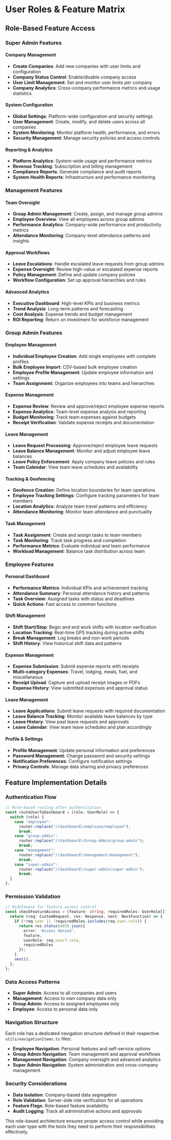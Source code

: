 # User Roles & Feature Matrix

## Role-Based Feature Access

### Super Admin Features

#### Company Management
- **Create Companies**: Add new companies with user limits and configuration
- **Company Status Control**: Enable/disable company access
- **User Limit Management**: Set and monitor user limits per company
- **Company Analytics**: Cross-company performance metrics and usage statistics

#### System Configuration
- **Global Settings**: Platform-wide configuration and security settings
- **User Management**: Create, modify, and delete users across all companies
- **System Monitoring**: Monitor platform health, performance, and errors
- **Security Management**: Manage security policies and access controls

#### Reporting & Analytics
- **Platform Analytics**: System-wide usage and performance metrics
- **Revenue Tracking**: Subscription and billing management
- **Compliance Reports**: Generate compliance and audit reports
- **System Health Reports**: Infrastructure and performance monitoring

### Management Features

#### Team Oversight
- **Group Admin Management**: Create, assign, and manage group admins
- **Employee Overview**: View all employees across group admins
- **Performance Analytics**: Company-wide performance and productivity metrics
- **Attendance Monitoring**: Company-level attendance patterns and insights

#### Approval Workflows
- **Leave Escalations**: Handle escalated leave requests from group admins
- **Expense Oversight**: Review high-value or escalated expense reports
- **Policy Management**: Define and update company policies
- **Workflow Configuration**: Set up approval hierarchies and rules

#### Advanced Analytics
- **Executive Dashboard**: High-level KPIs and business metrics
- **Trend Analysis**: Long-term patterns and forecasting
- **Cost Analysis**: Expense trends and budget management
- **ROI Reporting**: Return on investment for workforce management

### Group Admin Features

#### Employee Management
- **Individual Employee Creation**: Add single employees with complete profiles
- **Bulk Employee Import**: CSV-based bulk employee creation
- **Employee Profile Management**: Update employee information and settings
- **Team Assignment**: Organize employees into teams and hierarchies

#### Expense Management
- **Expense Review**: Review and approve/reject employee expense reports
- **Expense Analytics**: Team-level expense analysis and reporting
- **Budget Monitoring**: Track team expenses against budgets
- **Receipt Verification**: Validate expense receipts and documentation

#### Leave Management
- **Leave Request Processing**: Approve/reject employee leave requests
- **Leave Balance Management**: Monitor and adjust employee leave balances
- **Leave Policy Enforcement**: Apply company leave policies and rules
- **Team Calendar**: View team leave schedules and availability

#### Tracking & Geofencing
- **Geofence Creation**: Define location boundaries for team operations
- **Employee Tracking Settings**: Configure tracking parameters for team members
- **Location Analytics**: Analyze team travel patterns and efficiency
- **Attendance Monitoring**: Monitor team attendance and punctuality

#### Task Management
- **Task Assignment**: Create and assign tasks to team members
- **Task Monitoring**: Track task progress and completion
- **Performance Metrics**: Evaluate individual and team performance
- **Workload Management**: Balance task distribution across team

### Employee Features

#### Personal Dashboard
- **Performance Metrics**: Individual KPIs and achievement tracking
- **Attendance Summary**: Personal attendance history and patterns
- **Task Overview**: Assigned tasks with status and deadlines
- **Quick Actions**: Fast access to common functions

#### Shift Management
- **Shift Start/Stop**: Begin and end work shifts with location verification
- **Location Tracking**: Real-time GPS tracking during active shifts
- **Break Management**: Log breaks and non-work periods
- **Shift History**: View historical shift data and patterns

#### Expense Management
- **Expense Submission**: Submit expense reports with receipts
- **Multi-category Expenses**: Travel, lodging, meals, fuel, and miscellaneous
- **Receipt Upload**: Capture and upload receipt images or PDFs
- **Expense History**: View submitted expenses and approval status

#### Leave Management
- **Leave Applications**: Submit leave requests with required documentation
- **Leave Balance Tracking**: Monitor available leave balances by type
- **Leave History**: View past leave requests and approvals
- **Leave Calendar**: View team leave schedules and plan accordingly

#### Profile & Settings
- **Profile Management**: Update personal information and preferences
- **Password Management**: Change password and security settings
- **Notification Preferences**: Configure notification settings
- **Privacy Controls**: Manage data sharing and privacy preferences

## Feature Implementation Details

### Authentication Flow
```typescript
// Role-based routing after authentication
const routeUserToDashboard = (role: UserRole) => {
  switch (role) {
    case "employee":
      router.replace("/(dashboard)/employee/employee");
      break;
    case "group-admin":
      router.replace("/(dashboard)/Group-Admin/group-admin");
      break;
    case "management":
      router.replace("/(dashboard)/management/management");
      break;
    case "super-admin":
      router.replace("/(dashboard)/super-admin/super-admin");
      break;
  }
};
```

### Permission Validation
```typescript
// Middleware for feature access control
const checkFeatureAccess = (feature: string, requiredRoles: UserRole[]) => {
  return (req: CustomRequest, res: Response, next: NextFunction) => {
    if (!req.user || !requiredRoles.includes(req.user.role)) {
      return res.status(403).json({ 
        error: 'Access denied',
        feature,
        userRole: req.user?.role,
        requiredRoles
      });
    }
    next();
  };
};
```

### Data Access Patterns
- **Super Admin**: Access to all companies and users
- **Management**: Access to own company data only
- **Group Admin**: Access to assigned employees only
- **Employee**: Access to personal data only

### Navigation Structure
Each role has a dedicated navigation structure defined in their respective `utils/navigationItems.ts` files:

- **Employee Navigation**: Personal features and self-service options
- **Group Admin Navigation**: Team management and approval workflows
- **Management Navigation**: Company oversight and advanced analytics
- **Super Admin Navigation**: System administration and cross-company management

### Security Considerations
- **Data Isolation**: Company-based data segregation
- **Role Validation**: Server-side role verification for all operations
- **Feature Flags**: Role-based feature availability
- **Audit Logging**: Track all administrative actions and approvals

This role-based architecture ensures proper access control while providing each user type with the tools they need to perform their responsibilities effectively.
